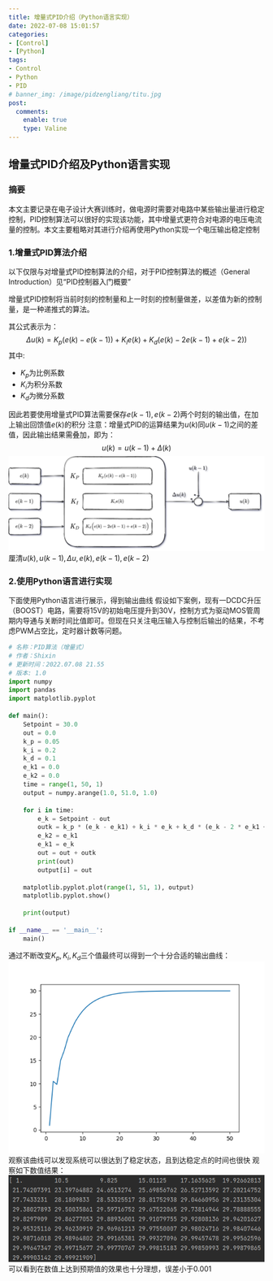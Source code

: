 ```yaml
---
title: 增量式PID介绍（Python语言实现）
date: 2022-07-08 15:01:57
categories:
- [Control]
- [Python]
tags: 
- Control
- Python
- PID
# banner_img: /image/pidzengliang/titu.jpg
post:
  comments:
    enable: true
    type: Valine
--- 
```


## 增量式PID介绍及Python语言实现

### 摘要

本文主要记录在电子设计大赛训练时，做电源时需要对电路中某些输出量进行稳定控制，PID控制算法可以很好的实现该功能，其中增量式更符合对电源的电压电流量的控制。本文主要粗略对其进行介绍再使用Python实现一个电压输出稳定控制

### 1.增量式PID算法介绍

以下仅限与对增量式PID控制算法的介绍，对于PID控制算法的概述（General Introduction）见“PID控制器入门概要”

增量式PID控制将当前时刻的控制量和上一时刻的控制量做差，以差值为新的控制量，是一种递推式的算法。

其公式表示为：
$$
\Delta u(k) = K_p (e(k) - e(k-1)) + K_i e(k) + K_d(e(k) - 2e(k-1) + e(k-2)) \tag{1}
$$
其中:

- $K_p$为比例系数
- $K_i$为积分系数
- $K_d$为微分系数

因此若要使用增量式PID算法需要保存$e(k-1),e(k-2)$两个时刻的输出值，在加上输出回馈值$e(k)$的积分
注意：增量式PID的运算结果为$u(k)$同$u(k-1)$之间的差值，因此输出结果需叠加，即为：
$$
u(k) = u(k-1) + \Delta(k)
$$
![增量PID流程框图](/image/pidzengliang/zengliangpid.png)
厘清$u(k),u(k-1),\Delta u,e(k),e(k-1),e(k-2)$

### 2.使用Python语言进行实现

下面使用Python语言进行展示，得到输出曲线
假设如下案例，现有一DCDC升压（BOOST）电路，需要将15V的初始电压提升到30V，控制方式为驱动MOS管周期内导通与关断时间比值即可。但现在只关注电压输入与控制后输出的结果，不考虑PWM占空比，定时器计数等问题。

```Python
# 名称：PID算法（增量式）
# 作者：Shixin
# 更新时间：2022.07.08 21.55
# 版本: 1.0
import numpy
import pandas
import matplotlib.pyplot

def main():
    Setpoint = 30.0
    out = 0.0
    k_p = 0.05
    k_i = 0.2
    k_d = 0.1
    e_k1 = 0.0
    e_k2 = 0.0
    time = range(1, 50, 1)
    output = numpy.arange(1.0, 51.0, 1.0)

    for i in time:
        e_k = Setpoint - out
        outk = k_p * (e_k - e_k1) + k_i * e_k + k_d * (e_k - 2 * e_k1 + e_k2)
        e_k2 = e_k1
        e_k1 = e_k
        out = out + outk
        print(out)
        output[i] = out

    matplotlib.pyplot.plot(range(1, 51, 1), output)
    matplotlib.pyplot.show()

    print(output)

if __name__ == '__main__':
    main()

```

通过不断改变$K_p,K_i,K_d$三个值最终可以得到一个十分合适的输出曲线：
![PID输出曲线](/image/pidzengliang/pidout.png)
观察该曲线可以发现系统可以很达到了稳定状态，且到达稳定点的时间也很快
观察如下数值结果：
![PID输出数值结果](/image/pidzengliang/pidshuzhijieguo.png)
可以看到在数值上达到预期值的效果也十分理想，误差小于0.001